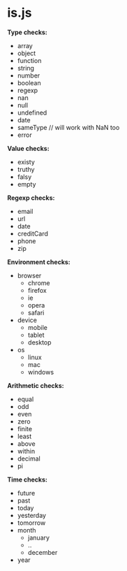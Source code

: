 is.js
=====

**Type checks:**
- array
- object
- function
- string
- number
- boolean
- regexp
- nan
- null
- undefined
- date
- sameType    // will work with NaN too
- error

**Value checks:**
- existy
- truthy
- falsy
- empty

**Regexp checks:**
- email
- url
- date
- creditCard
- phone
- zip

**Environment checks:**
- browser
  - chrome
  - firefox
  - ie
  - opera
  - safari
- device
  - mobile
  - tablet
  - desktop
- os
  - linux
  - mac
  - windows

**Arithmetic checks:**
- equal
- odd
- even
- zero
- finite
- least
- above
- within
- decimal
- pi

**Time checks:**
- future
- past
- today
- yesterday
- tomorrow
- month
  - january
  - ..
  - december
- year

